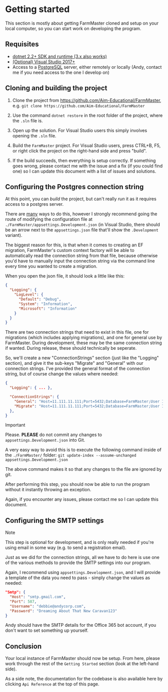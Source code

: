 # Getting started

This section is mostly about getting FarmMaster cloned and setup on your local computer, so you can start
work on developing the program.

## Requisites

* [dotnet 2.2+ SDK and runtime (3.x also works)](https://dotnet.microsoft.com/download)
* [(Optional) Visual Studio 2017+](https://visualstudio.microsoft.com/)
* Access to a [PostgreSQL](https://www.postgresql.org/) server, either remotely or locally (Andy, contact me if you need access to the one I develop on)

## Cloning and building the project

1. Clone the project from https://github.com/Aim-Educational/FarmMaster, e.g. `git clone https://github.com/Aim-Educational/FarmMaster`

2. Use the command `dotnet restore` in the root folder of the project, where the `.sln` file is.

3. Open up the solution. For Visual Studio users this simply involves opening the `.sln` file.

4. Build the `FarmMaster` project. For Visual Studio users, press CTRL+B, F5, or right click the project on the right-hand side and press "build".

5. If the build succeeds, then everything is setup correctly. If something goes wrong, please contact me with the issue and a fix (if you could find one) so I can
   update this document with a list of issues and solutions.

## Configuring the Postgres connection string

At this point, you can *build* the project, but can't really *run* it as it requires access to a postgres server.

There are [many](https://docs.microsoft.com/en-us/aspnet/core/fundamentals/configuration/?view=aspnetcore-3.1#default-configuration) ways to do this,
however I strongly recommend going the route of modifying the configuration file at `./FarmMaster/appsettings.Development.json` (in Visual Studio,
there should be an arrow next to the `appsettings.json` file that'll show the `.Development` variant).

The biggest reason for this, is that when it comes to creating an EF migration, FarmMaster's custom context factory will be able to automatically
read the connection string from that file, because otherwise you'd have to manually input the connection string via the command line every time you
wanted to create a migration.

When you open the json file, it should look a little like this:

```json
{
  "Logging": {
    "LogLevel": {
      "Default": "Debug",
      "System": "Information",
      "Microsoft": "Information"
    }
  }
}
```

There are two connection strings that need to exist in this file, one for migrations (which includes applying migrations), and one for general use by
FarmMaster. During development, these may be the same connection string if wanted. During release, these should technically be seperate.

So, we'll create a new "ConnectionStrings" section (just like the "Logging" section), and give it the sub-keys "Migrate" and "General" with our
connection strings. I've provided the general format of the connection string, but of course change the values where needed:

```json
{
  "Logging": { ... },

  "ConnectionStrings": {
    "General": "Host=11.111.11.111;Port=5432;Database=FarmMaster;User Id=farmmaster;Password=AndySmells", // pls no kick me out.
    "Migrate": "Host=11.111.11.111;Port=5432;Database=FarmMaster;User Id=migrator;Password=DebbieAlsoSmells"
  },
}
```

> [!IMPORTANT]
> Please. **PLEASE** do not commit any changes to `appsettings.Development.json` into Git.
>
> A very easy way to avoid this is to execute the following command inside of the `./FarmMaster/` folder:
> `git update-index --assume-unchanged appsettings.Development.json`
>
> The above command makes it so that any changes to the file are ignored by git.

After performing this step, you should now be able to run the program without it instantly throwing an exception.

Again, if you encounter any issues, please contact me so I can update this document.

## Configuring the SMTP settings

> [!NOTE]
> This step is optional for development, and is only really needed if you're using email in some way (e.g. to send a registration email).

Just as we did for the connection strings, all we have to do here is use one of the various methods to provide the SMTP settings into our
program.

Again, I recommend using `appsettings.Development.json`, and I will provide a template of the data you need to pass - simply change the values
as needed:

```json
"Smtp": {
  "Host": "smtp.gmail.com",
  "Port": 587,
  "Username": "debbie@andycorp.com",
  "Password": "Dreaming About That New Caravan123"
}
```

Andy should have the SMTP details for the Office 365 bot account, if you don't want to set something up yourself.

## Conclusion

Your local instance of FarmMaster should now be setup. From here, please work through the rest of the `Getting Started` section (look at the left-hand side).

As a side note, the documentation for the codebase is also available here by clicking `Api Reference` at the top of this page.

